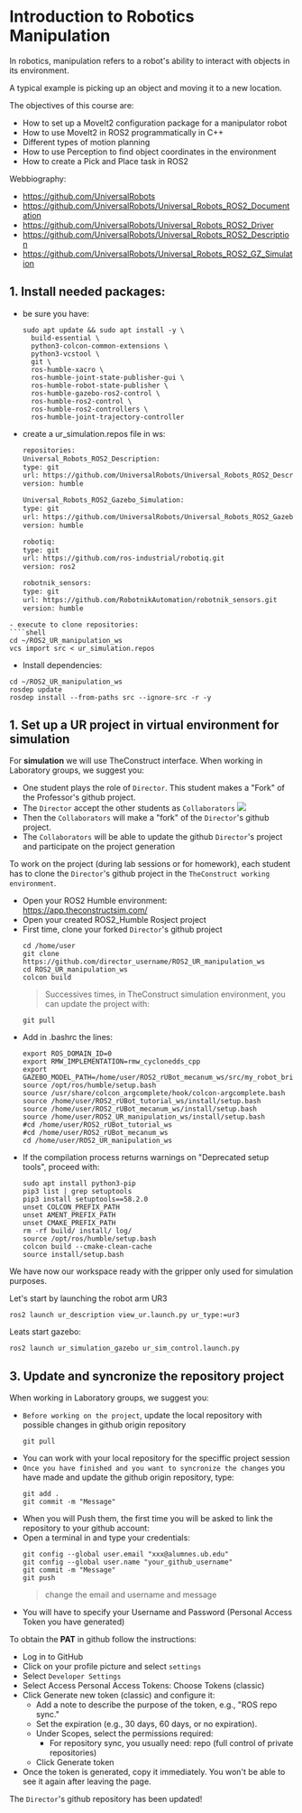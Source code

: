 # Introduction to Robotics Manipulation

In robotics, manipulation refers to a robot's ability to interact with objects in its environment. 

A typical example is picking up an object and moving it to a new location.

The objectives of this course are:
- How to set up a MoveIt2 configuration package for a manipulator robot
- How to use MoveIt2 in ROS2 programmatically in C++
- Different types of motion planning
- How to use Perception to find object coordinates in the environment
- How to create a Pick and Place task in ROS2

Webbiography:
- https://github.com/UniversalRobots
- https://github.com/UniversalRobots/Universal_Robots_ROS2_Documentation
- https://github.com/UniversalRobots/Universal_Robots_ROS2_Driver
- https://github.com/UniversalRobots/Universal_Robots_ROS2_Description
- https://github.com/UniversalRobots/Universal_Robots_ROS2_GZ_Simulation

## 1. Install needed packages:

- be sure you have:
  ````shell
  sudo apt update && sudo apt install -y \
    build-essential \
    python3-colcon-common-extensions \
    python3-vcstool \
    git \
    ros-humble-xacro \
    ros-humble-joint-state-publisher-gui \
    ros-humble-robot-state-publisher \
    ros-humble-gazebo-ros2-control \
    ros-humble-ros2-control \
    ros-humble-ros2-controllers \
    ros-humble-joint-trajectory-controller
  ````
- create a ur_simulation.repos file in ws:
    ````xml
    repositories:
  Universal_Robots_ROS2_Description:
    type: git
    url: https://github.com/UniversalRobots/Universal_Robots_ROS2_Description.git
    version: humble

  Universal_Robots_ROS2_Gazebo_Simulation:
    type: git
    url: https://github.com/UniversalRobots/Universal_Robots_ROS2_Gazebo_Simulation.git
    version: humble

  robotiq:
    type: git
    url: https://github.com/ros-industrial/robotiq.git
    version: ros2

  robotnik_sensors:
    type: git
    url: https://github.com/RobotnikAutomation/robotnik_sensors.git
    version: humble
```` 
- execute to clone repositories:
````shell
cd ~/ROS2_UR_manipulation_ws
vcs import src < ur_simulation.repos
````
- Install dependencies:
````shell
cd ~/ROS2_UR_manipulation_ws
rosdep update
rosdep install --from-paths src --ignore-src -r -y
````
## 1. Set up a UR project in virtual environment for simulation

For **simulation** we will use TheConstruct interface. When working in Laboratory groups, we suggest you:
- One student plays the role of `Director`. This student makes a "Fork" of the Professor's github project.
- The `Director` accept the other students as `Collaborators`
![](./Images/01_Setup/github_collaborators.png)
- Then the `Collaborators` will make a "fork" of the `Director`'s github project.
- The `Collaborators` will be able to update the github `Director`'s project and participate on the project generation

To work on the project (during lab sessions or for homework), each student has to clone the `Director`'s github project in the `TheConstruct working environment`.
- Open your ROS2 Humble environment:  https://app.theconstructsim.com/
- Open your created ROS2_Humble Rosject project
- First time, clone your forked `Director`'s github project
  ```shell
  cd /home/user
  git clone https://github.com/director_username/ROS2_UR_manipulation_ws
  cd ROS2_UR_manipulation_ws
  colcon build
  ```
  >Successives times, in TheConstruct simulation environment, you can update the project with:
  ```shell
  git pull
  ```
- Add in .bashrc the lines:
  ````shell
  export ROS_DOMAIN_ID=0
  export RMW_IMPLEMENTATION=rmw_cyclonedds_cpp
  export GAZEBO_MODEL_PATH=/home/user/ROS2_rUBot_mecanum_ws/src/my_robot_bringup/models:$GAZEBO_MODEL_PATH
  source /opt/ros/humble/setup.bash
  source /usr/share/colcon_argcomplete/hook/colcon-argcomplete.bash
  source /home/user/ROS2_rUBot_tutorial_ws/install/setup.bash
  source /home/user/ROS2_rUBot_mecanum_ws/install/setup.bash
  source /home/user/ROS2_UR_manipulation_ws/install/setup.bash
  #cd /home/user/ROS2_rUBot_tutorial_ws
  #cd /home/user/ROS2_rUBot_mecanum_ws
  cd /home/user/ROS2_UR_manipulation_ws
  ````
- If the compilation process returns warnings on "Deprecated setup tools", proceed with:
  ````shell
  sudo apt install python3-pip
  pip3 list | grep setuptools
  pip3 install setuptools==58.2.0
  unset COLCON_PREFIX_PATH
  unset AMENT_PREFIX_PATH
  unset CMAKE_PREFIX_PATH
  rm -rf build/ install/ log/
  source /opt/ros/humble/setup.bash
  colcon build --cmake-clean-cache
  source install/setup.bash
  ````
We have now our workspace ready with the gripper only used for simulation purposes.

Let's start by launching the robot arm UR3
````shell
ros2 launch ur_description view_ur.launch.py ur_type:=ur3
````
Leats start gazebo:
````shell
ros2 launch ur_simulation_gazebo ur_sim_control.launch.py
````

## **3. Update and syncronize the repository project**

When working in Laboratory groups, we suggest you:

- `Before working on the project`, update the local repository with possible changes in github origin repository
  ````shell
  git pull
  ````
- You can work with your local repository for the speciffic project session
- `Once you have finished and you want to syncronize the changes` you have made and update the github origin repository, type:
  ````shell
  git add .
  git commit -m "Message"
  ````
- When you will Push them, the first time you will be asked to link the repository to your github account:
- Open a terminal in and type your credentials:
  ```shell
  git config --global user.email "xxx@alumnes.ub.edu"
  git config --global user.name "your_github_username"
  git commit -m "Message"
  git push
  ```
  > change the email and username and message
- You will have to specify your Username and Password (Personal Access Token you have generated)

To obtain the **PAT** in github follow the instructions:

  - Log in to GitHub
  - Click on your profile picture and select `settings`
  - Select `Developer Settings`
  - Select Access Personal Access Tokens: Choose Tokens (classic)
  - Click Generate new token (classic) and configure it:
    - Add a note to describe the purpose of the token, e.g., "ROS repo sync."
    - Set the expiration (e.g., 30 days, 60 days, or no expiration).
    - Under Scopes, select the permissions required:
      - For repository sync, you usually need: repo (full control of private repositories)
    - Click Generate token
  - Once the token is generated, copy it immediately. You won't be able to see it again after leaving the page.

The `Director`'s github repository has been updated!